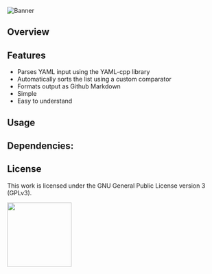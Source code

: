 ![Banner](https://s-christy.com/status-banner-service/markdown-generator/banner-slim.svg)

## Overview

## Features

- Parses YAML input using the YAML-cpp library
- Automatically sorts the list using a custom comparator
- Formats output as Github Markdown
- Simple
- Easy to understand

## Usage

## Dependencies:

## License

This work is licensed under the GNU General Public License version 3 (GPLv3).

[<img src="https://s-christy.com/status-banner-service/GPLv3_Logo.svg" width="150" />](https://www.gnu.org/licenses/gpl-3.0.en.html)
